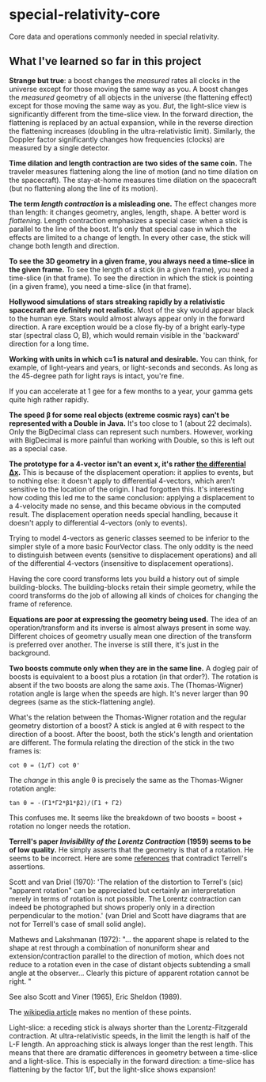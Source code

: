 # special-relativity-core
Core data and operations commonly needed in special relativity.

## What I've learned so far in this project

**Strange but true**: a boost changes the *measured* rates all clocks in the universe except for those moving the same way as you. 
A boost changes the *measured* geometry of all objects in the universe (the flattening effect) except for those moving the same way as you.
*But*, the light-slice view is significantly different from the time-slice view. 
In the forward direction, the flattening is replaced by an actual expansion, while in the reverse direction 
the flattening increases (doubling in the ultra-relativistic limit). 
Similarly, the Doppler factor significantly changes how frequencies (clocks) are measured by a single detector.

**Time dilation and length contraction are two sides of the same coin.**
The traveler measures flattening along the line of motion (and no time dilation on the spacecraft). 
The stay-at-home measures time dilation on the spacecraft (but no flattening along the line of its motion).


**The term *length contraction* is a misleading one.**
The effect changes more than length: it changes geometry, angles, length, shape.
A better word is *flattening*.
Length contraction emphasizes a special case: when a stick is parallel to the line of the boost.
It's only that special case in which the effects are limited to a change of length.
In every other case, the stick will change both length and direction.

**To see the 3D geometry in a given frame, you always need a time-slice in the given frame.**
To see the length of a stick (in a given frame), you need a time-slice (in that frame).
To see the direction in which the stick is pointing (in a given frame), you need a time-slice (in that frame).


**Hollywood simulations of stars streaking rapidly by a relativistic spacecraft are definitely not realistic.** 
Most of the sky would appear black to the human eye.
Stars would almost always appear only in the forward direction. 
A rare exception would be a close fly-by of a bright early-type star (spectral class O, B), which would 
remain visible in the 'backward' direction for a long time.


**Working with units in which c=1 is natural and desirable.**
You can think, for example, of light-years and years, or light-seconds and seconds.
As long as the 45-degree path for light rays is intact, you're fine.


If you can accelerate at 1 gee for a few months to a year, your gamma gets quite high rather rapidly.


**The speed β for some real objects (extreme cosmic rays) can't be represented with a Double in Java.**
It's too close to 1 (about 22 decimals). Only the BigDecimal class can represent such numbers.
However, working with BigDecimal is more painful than working with Double, so this is 
left out as a special case.


**The prototype for a 4-vector isn't an event x, it's rather
<a href='http://www.scholarpedia.org/article/Special_relativity:_mechanics'>the differential Δx</a>.**
This is because of the displacement operation: it applies to events, but to nothing else:
it doesn't apply to differential 4-vectors, which aren't sensitive to the location of the origin.
I had forgotten this.
It's interesting how coding this led me to the same conclusion: applying a displacement 
to a 4-velocity made no sense, and this became obvious in the computed result.
The displacement operation needs special handling, because it doesn't apply to differential 4-vectors (only to events).


Trying to model 4-vectors as generic classes seemed to be inferior to the simpler style of a more basic FourVector class. 
The only oddity is the need to distinguish between events (sensitive to displacement operations) and all of the differential 4-vectors (insensitive to displacement operations).


Having the core coord transforms lets you build a history out of simple building-blocks.
The building-blocks retain their simple geometry, while the coord transforms do the job of allowing 
all kinds of choices for changing the frame of reference.


**Equations are poor at expressing the geometry being used.**
The idea of an operation/transform and its inverse is almost always present in some way.
Different choices of geometry usually mean one direction of the transform is preferred over another.
The inverse is still there, it's just in the background.



**Two boosts commute only when they are in the same line.**
A dogleg pair of boosts is equivalent to a boost plus a rotation (in that order?).
The rotation is absent if the two boosts are along the same axis.
The (Thomas-Wigner) rotation angle is large when the speeds are high.
It's never larger than 90 degrees (same as the stick-flattening angle).

What's the relation between the Thomas-Wigner rotation and the regular geometry distortion of a boost?
A stick is angled at θ with respect to the direction of a boost.
After the boost, both the stick's length and orientation are different.
The formula relating the direction of the stick in the two frames is:
```
cot θ = (1/Γ) cot θ' 
```
The *change* in this angle θ is precisely the same as the Thomas-Wigner rotation angle:
```
tan θ = -(Γ1*Γ2*β1*β2)/(Γ1 + Γ2)
```
This confuses me. It seems like the breakdown of two boosts = boost + rotation no longer needs the rotation. 
  
 

**Terrell's paper *Invisibility of the Lorentz Contraction* (1959) seems to be of low quality.**
He simply asserts that the geometry is that of a rotation. He seems to be incorrect.
Here are some <a href='https://github.com/johanley/special-relativity-core/blob/master/notes/references.txt'>references</a> that contradict Terrell's assertions.

Scott and van Driel (1970):
  'The relation of the distortion to Terrel's (sic) "apparent rotation" can be appreciated but 
  certainly an interpretation merely in terms of rotation is not possible. The Lorentz contraction 
  can indeed be photographed but shows properly only in a direction perpendicular to the motion.'
  (van Driel and Scott have diagrams that are not for Terrell's case of small solid angle).
  
Mathews and Lakshmanan (1972): 
  "... the apparent shape is related to the shape at rest through a combination of nonuniform shear and 
  extension/contraction parallel to the direction of motion, which does not reduce to a rotation even 
  in the case of distant objects subtending a small angle at the observer... Clearly this picture of apparent rotation 
  cannot be right. "
  
See also Scott and Viner (1965), Eric Sheldon (1989).
  
The <a href='https://en.wikipedia.org/wiki/Terrell_rotation'>wikipedia article</a> makes no mention of these points.


Light-slice: a receding stick is always shorter than the Lorentz-Fitzgerald contraction.
At ultra-relativistic speeds, in the limit the length is half of the L-F length.
An approaching stick is always longer than the rest length.
This means that there are dramatic differences in geometry between a time-slice and a light-slice. 
This is especially in the forward direction: a time-slice has flattening by the factor 1/Γ, but 
the light-slice shows expansion!

